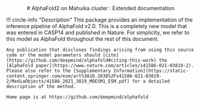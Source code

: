 <center>
# AlphaFold2 on Mahuika cluster : Extended documentation
</center>


!!! circle-info "Description"
    This package provides an implementation of the inference pipeline of AlphaFold v2.0. This is a completely new model that was entered in CASP14 and published in Nature. For simplicity, we refer to this model as AlphaFold throughout the rest of this document.
    
    Any publication that discloses findings arising from using this source code or the model parameters should [cite](https://github.com/deepmind/alphafold#citing-this-work) the [AlphaFold paper](https://www.nature.com/articles/s41586-021-03819-2). Please also refer to the [Supplementary Information](https://static-content.springer.com/esm/art%3A10.1038%2Fs41586-021-03819-2/MediaObjects/41586_2021_3819_MOESM1_ESM.pdf) for a detailed description of the method.
    
    Home page is at https://github.com/deepmind/alphafold 
